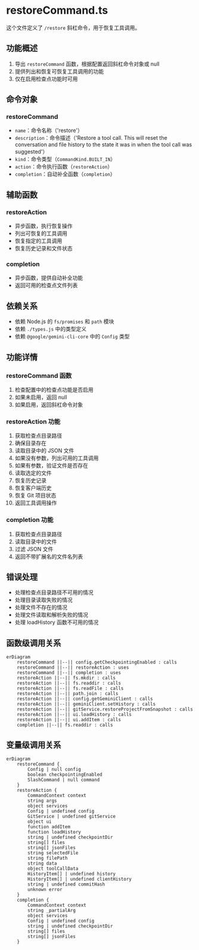 # restoreCommand.ts

这个文件定义了 `/restore` 斜杠命令，用于恢复工具调用。

## 功能概述

1. 导出 `restoreCommand` 函数，根据配置返回斜杠命令对象或 null
2. 提供列出和恢复可恢复工具调用的功能
3. 仅在启用检查点功能时可用

## 命令对象

### restoreCommand
- `name`：命令名称（'restore'）
- `description`：命令描述（'Restore a tool call. This will reset the conversation and file history to the state it was in when the tool call was suggested'）
- `kind`：命令类型（`CommandKind.BUILT_IN`）
- `action`：命令执行函数（`restoreAction`）
- `completion`：自动补全函数（`completion`）

## 辅助函数

### restoreAction
- 异步函数，执行恢复操作
- 列出可恢复的工具调用
- 恢复指定的工具调用
- 恢复历史记录和文件状态

### completion
- 异步函数，提供自动补全功能
- 返回可用的检查点文件列表

## 依赖关系

- 依赖 Node.js 的 `fs/promises` 和 `path` 模块
- 依赖 `./types.js` 中的类型定义
- 依赖 `@google/gemini-cli-core` 中的 `Config` 类型

## 功能详情

### restoreCommand 函数
1. 检查配置中的检查点功能是否启用
2. 如果未启用，返回 null
3. 如果启用，返回斜杠命令对象

### restoreAction 功能
1. 获取检查点目录路径
2. 确保目录存在
3. 读取目录中的 JSON 文件
4. 如果没有参数，列出可用的工具调用
5. 如果有参数，验证文件是否存在
6. 读取选定的文件
7. 恢复历史记录
8. 恢复客户端历史
9. 恢复 Git 项目状态
10. 返回工具调用操作

### completion 功能
1. 获取检查点目录路径
2. 读取目录中的文件
3. 过滤 JSON 文件
4. 返回不带扩展名的文件名列表

## 错误处理

- 处理检查点目录路径不可用的情况
- 处理目录读取失败的情况
- 处理文件不存在的情况
- 处理文件读取和解析失败的情况
- 处理 loadHistory 函数不可用的情况

## 函数级调用关系

```mermaid
erDiagram
    restoreCommand ||--|| config.getCheckpointingEnabled : calls
    restoreCommand ||--|| restoreAction : uses
    restoreCommand ||--|| completion : uses
    restoreAction ||--|| fs.mkdir : calls
    restoreAction ||--|| fs.readdir : calls
    restoreAction ||--|| fs.readFile : calls
    restoreAction ||--|| path.join : calls
    restoreAction ||--|| config.getGeminiClient : calls
    restoreAction ||--|| geminiClient.setHistory : calls
    restoreAction ||--|| gitService.restoreProjectFromSnapshot : calls
    restoreAction ||--|| ui.loadHistory : calls
    restoreAction ||--|| ui.addItem : calls
    completion ||--|| fs.readdir : calls
```

## 变量级调用关系

```mermaid
erDiagram
    restoreCommand {
        Config | null config
        boolean checkpointingEnabled
        SlashCommand | null command
    }
    restoreAction {
        CommandContext context
        string args
        object services
        Config | undefined config
        GitService | undefined gitService
        object ui
        function addItem
        function loadHistory
        string | undefined checkpointDir
        string[] files
        string[] jsonFiles
        string selectedFile
        string filePath
        string data
        object toolCallData
        HistoryItem[] | undefined history
        HistoryItem[] | undefined clientHistory
        string | undefined commitHash
        unknown error
    }
    completion {
        CommandContext context
        string _partialArg
        object services
        Config | undefined config
        string | undefined checkpointDir
        string[] files
        string[] jsonFiles
    }
```